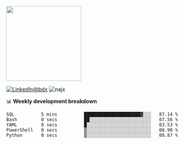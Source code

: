 <picture>
  <source media="(prefers-color-scheme: dark)" srcset="https://user-images.githubusercontent.com/60783263/205521064-3b3a1c3b-ff45-4e6d-8ff0-f0d3f2ce4e14.png">
  <source media="(prefers-color-scheme: light)" srcset="https://user-images.githubusercontent.com/60783263/205521064-3b3a1c3b-ff45-4e6d-8ff0-f0d3f2ce4e14.png">
  <img src="https://user-images.githubusercontent.com/60783263/205521064-3b3a1c3b-ff45-4e6d-8ff0-f0d3f2ce4e14.png" width="200" height="200">
</picture>

<p align="left"><a href="https://www.linkedin.com/in/abdx"><img src="https://img.shields.io/badge/LinkedIn--_.svg?style=social&logo=linkedin" alt="LinkedIn@bdx"></a>   
<img src="https://komarev.com/ghpvc/?username=najx&label=Profile%20views&color=0e75b6&style=flat" alt="najx" /> </p align="center">

📊 **Weekly development breakdown**
<!--START_SECTION:waka-->

```text
SQL          5 mins          █████████████████████▓░░░   87.14 %
Bash         0 secs          ██░░░░░░░░░░░░░░░░░░░░░░░   07.56 %
YAML         0 secs          █░░░░░░░░░░░░░░░░░░░░░░░░   03.53 %
PowerShell   0 secs          ▒░░░░░░░░░░░░░░░░░░░░░░░░   00.90 %
Python       0 secs          ▒░░░░░░░░░░░░░░░░░░░░░░░░   00.87 %
```

<!--END_SECTION:waka-->
